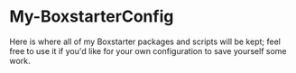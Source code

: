 My-BoxstarterConfig
===================

Here is where all of my Boxstarter packages and scripts will be kept; feel free to use it if you'd like for your own configuration to save yourself some work.  
